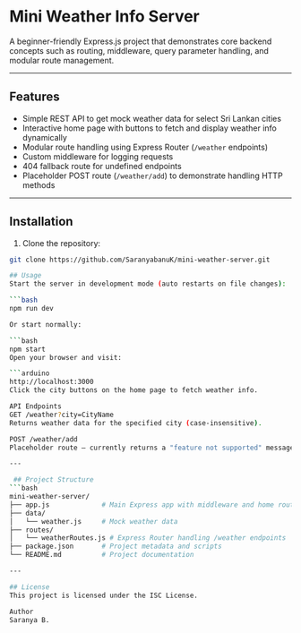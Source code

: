 # Mini Weather Info Server

A beginner-friendly Express.js project that demonstrates core backend concepts such as routing, middleware, query parameter handling, and modular route management.

---

## Features

- Simple REST API to get mock weather data for select Sri Lankan cities
- Interactive home page with buttons to fetch and display weather info dynamically
- Modular route handling using Express Router (`/weather` endpoints)
- Custom middleware for logging requests
- 404 fallback route for undefined endpoints
- Placeholder POST route (`/weather/add`) to demonstrate handling HTTP methods

---

## Installation

1. Clone the repository:

```bash
git clone https://github.com/SaranyabanuK/mini-weather-server.git

## Usage
Start the server in development mode (auto restarts on file changes):

```bash
npm run dev

Or start normally:

```bash
npm start
Open your browser and visit:

```arduino
http://localhost:3000
Click the city buttons on the home page to fetch weather info.

API Endpoints
GET /weather?city=CityName
Returns weather data for the specified city (case-insensitive).

POST /weather/add
Placeholder route — currently returns a "feature not supported" message.

---

 ## Project Structure
```bash
mini-weather-server/
├── app.js             # Main Express app with middleware and home route
├── data/
│   └── weather.js     # Mock weather data
├── routes/
│   └── weatherRoutes.js # Express Router handling /weather endpoints
├── package.json       # Project metadata and scripts
└── README.md          # Project documentation

---

## License
This project is licensed under the ISC License.

Author
Saranya B.


